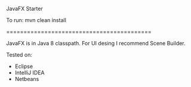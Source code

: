 JavaFX Starter

To run:
mvn clean install

==========================================

JavaFX is in Java 8 classpath.
For UI desing I recommend Scene Builder.

Tested on:
- Eclipse
- IntelliJ IDEA
- Netbeans